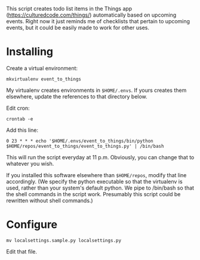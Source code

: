 This script creates todo list items in the Things app
(https://culturedcode.com/things/) automatically based on upcoming events.
Right now it just reminds me of checklists that pertain to upcoming events,
but it could be easily made to work for other uses.

# Installing

Create a virtual environment:

    mkvirtualenv event_to_things

My virtualenv creates environments in `$HOME/.envs`. If yours creates them
elsewhere, update the references to that directory below.

Edit cron:

    crontab -e

Add this line:

    0 23 * * * echo '$HOME/.envs/event_to_things/bin/python $HOME/repos/event_to_things/event_to_things.py' | /bin/bash

This will run the script everyday at 11 p.m. Obviously, you can change that to
whatever you wish.

If you installed this software elsewhere than `$HOME/repos`, modify that
line accordingly. (We specify the python executable so that the virtualenv is
used, rather than your system's default python. We pipe to /bin/bash so
that the shell commands in the script work. Presumably this script
could be rewritten without shell commands.)

# Configure

    mv localsettings.sample.py localsettings.py

Edit that file.

